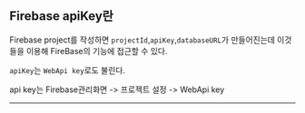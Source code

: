 

## Firebase apiKey란

Firebase project를 작성하면 `projectId`,`apiKey`,`databaseURL`가 만들어진는데
이것들을 이용해 FireBase의 기능에 접근할 수 있다.

`apiKey`는 `WebApi key`로도 불린다.

api key는  Firebase관리화면 -> 프로젝트 설정 -> WebApi key


---

[Firebase apiKey ってさらしていいの? ほんとに?]: https://qiita.com/hoshymo/items/e9c14ed157200b36eaa5

[firebaseのAPI keyを公開して良い理由]: https://teratail.com/questions/247093

[firebaseのAPI keyを公開して良い理由]: https://teratail.com/questions/247093